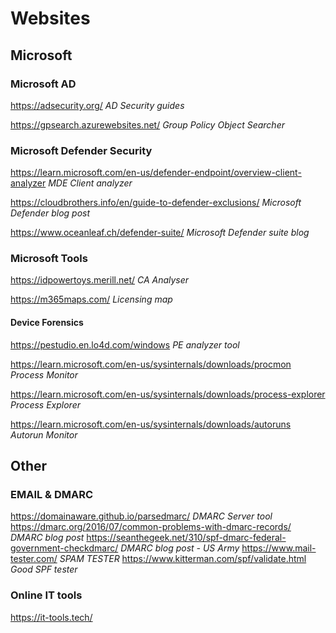 # Websites

## Microsoft

### Microsoft AD
https://adsecurity.org/ *AD Security guides*

https://gpsearch.azurewebsites.net/ *Group Policy Object Searcher*

### Microsoft Defender Security
https://learn.microsoft.com/en-us/defender-endpoint/overview-client-analyzer *MDE Client analyzer*

https://cloudbrothers.info/en/guide-to-defender-exclusions/ *Microsoft Defender blog post*

https://www.oceanleaf.ch/defender-suite/ *Microsoft Defender suite blog* <br/>

### Microsoft Tools
https://idpowertoys.merill.net/ *CA Analyser*

https://m365maps.com/ *Licensing map*  

#### Device Forensics
https://pestudio.en.lo4d.com/windows *PE analyzer tool*

https://learn.microsoft.com/en-us/sysinternals/downloads/procmon *Process Monitor*

https://learn.microsoft.com/en-us/sysinternals/downloads/process-explorer *Process Explorer*

https://learn.microsoft.com/en-us/sysinternals/downloads/autoruns *Autorun Monitor*  

## Other
### EMAIL & DMARC
https://domainaware.github.io/parsedmarc/ *DMARC Server tool*
https://dmarc.org/2016/07/common-problems-with-dmarc-records/ *DMARC blog post*
https://seanthegeek.net/310/spf-dmarc-federal-government-checkdmarc/ *DMARC blog post - US Army*
https://www.mail-tester.com/ *SPAM TESTER*
https://www.kitterman.com/spf/validate.html *Good SPF tester*  
### Online IT tools
https://it-tools.tech/
